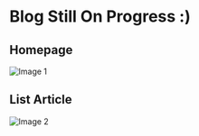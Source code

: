 # Blog Still On Progress :)

## Homepage
![Image 1](https://imageupload.io/ib/cifJXo7BNYO5ZE0_1694660252.png)
## List Article
![Image 2](https://imageupload.io/ib/3t0VxKE77DyM1AV_1694660302.png)



